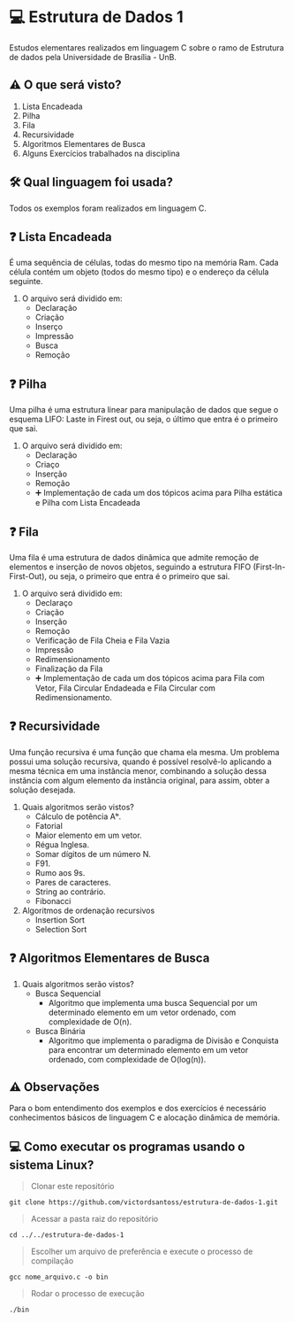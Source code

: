 # :computer: Estrutura de Dados 1
Estudos elementares realizados em linguagem C sobre o ramo de Estrutura de dados pela Universidade de Brasília - UnB.

## :warning: O que será visto? 
1. Lista Encadeada
2. Pilha
3. Fila
4. Recursividade
5. Algoritmos Elementares de Busca
6. Alguns Exercícios trabalhados na disciplina

## :hammer_and_wrench: Qual linguagem foi usada? 
Todos os exemplos foram realizados em linguagem C.

## :question: Lista Encadeada 
É uma sequência de células, todas do mesmo tipo na memória Ram. Cada célula contém um objeto (todos do mesmo tipo) e o endereço da célula seguinte.

1. O arquivo será dividido em:
    * Declaração
    * Criação
    * Inserço
    * Impressão
    * Busca
    * Remoção
## :question: Pilha
Uma pilha é uma estrutura linear para manipulação de dados que segue o esquema LIFO: Laste in Firest out, ou seja, o último que entra é o primeiro que sai.

1. O arquivo será dividido em:
    * Declaração
    * Criaço
    * Inserção
    * Remoção
    * :heavy_plus_sign: Implementação de cada um dos tópicos acima para Pilha estática e Pilha com Lista Encadeada
## :question: Fila
Uma fila é uma estrutura de dados dinâmica que admite remoção de elementos e inserção de novos objetos, seguindo a estrutura FIFO (First-In-First-Out), ou seja, o primeiro que entra é o primeiro que sai.

1. O arquivo será dividido em:
    * Declaraço
    * Criação
    * Inserção
    * Remoção
    * Verificação de Fila Cheia e Fila Vazia
    * Impressão
    * Redimensionamento
    * Finalização da Fila
    * :heavy_plus_sign: Implementação de cada um dos tópicos acima para Fila com Vetor, Fila Circular Endadeada e Fila Circular com Redimensionamento. 
## :question: Recursividade
Uma função recursiva é uma função que chama ela mesma. Um problema possui uma solução recursiva, quando é possível resolvê-lo aplicando a mesma técnica em uma instância menor, combinando a solução dessa instância com algum elemento da instância original, para assim, obter a solução desejada.

1. Quais algoritmos serão vistos?
   * Cálculo de potência Aᵇ.
   * Fatorial
   * Maior elemento em um vetor.   
   * Régua Inglesa.
   * Somar dígitos de um número N.
   * F91.
   * Rumo aos 9s.
   * Pares de caracteres.
   * String ao contrário.
   * Fibonacci
2. Algoritmos de ordenação recursivos 
   * Insertion Sort
   * Selection Sort 
## :question: Algoritmos Elementares de Busca
1. Quais algoritmos serão vistos?
    * Busca Sequencial
        - Algoritmo que implementa uma busca Sequencial por um determinado elemento em um vetor ordenado, com complexidade de O(n).
    * Busca Binária 
        - Algoritmo que implementa o paradigma de Divisão e Conquista para encontrar um determinado elemento em um vetor ordenado, com complexidade de O(log(n)).

## :warning: Observações
Para o bom entendimento dos exemplos e dos exercícios é necessário conhecimentos básicos de linguagem C e alocação dinâmica de memória. 

## :computer: Como executar os programas usando o sistema Linux?
> Clonar este repositório
     
    git clone https://github.com/victordsantoss/estrutura-de-dados-1.git
> Acessar a pasta raiz do repositório

    cd ../../estrutura-de-dados-1
> Escolher um arquivo de preferência e execute o processo de compilação
    
    gcc nome_arquivo.c -o bin
> Rodar o processo de execução

    ./bin
